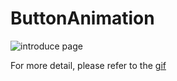 # ButtonAnimation
![introduce page](https://github.com/HuangRunHua/EnterButtonAnimation/blob/master/introduce.jpg)

For more detail, please refer to the [gif](https://github.com/HuangRunHua/EnterButtonAnimation/blob/master/intro.GIF)
